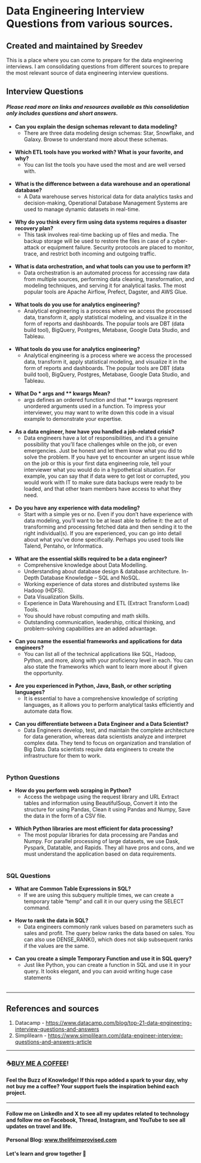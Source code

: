 # Data Engineering Interview Questions from various sources. 
## Created and maintained by Sreedev
This is a place where you can come to prepare for the data engineering interviews. I am consolidating questions from different sources to prepare the most relevant source of data engineering interview questions.  

## Interview Questions
#### *Please read more on links and resources available as this consolidation only includes questions and short answers.*
 * **Can you explain the design schemas relevant to data modeling?** 
      * There are three data modeling design schemas: Star, Snowflake, and Galaxy. Browse to understand more about these schemas.<br> <br> 
 * **Which ETL tools have you worked with? What is your favorite, and why?** 
      * You can list the tools you have used the most and are well versed with.<br> <br> 
 * **What is the difference between a data warehouse and an operational database?**
      * A Data warehouse serves historical data for data analytics tasks and decision-making, Operational Database Management Systems are used to manage dynamic datasets in real-time. <br> <br> 
 * **Why do you think every firm using data systems requires a disaster recovery plan?**
      * This task involves real-time backing up of files and media. The backup storage will be used to restore the files in case of a cyber-attack or equipment failure. Security protocols are placed to monitor, trace, and restrict both incoming and outgoing traffic.<br> <br>
 * **What is data orchestration, and what tools can you use to perform it?**
      * Data orchestration is an automated process for accessing raw data from multiple sources, performing data cleaning, transformation, and modeling techniques, and serving it for analytical tasks. The most popular tools are Apache Airflow, Prefect, Dagster, and AWS Glue. <br> <br>
* **What tools do you use for analytics engineering?**
     * Analytical engineering is a process where we access the processed data, transform it, apply statistical modeling, and visualize it in the form of reports and dashboards. The popular tools are DBT (data build tool), BigQuery, Postgres, Metabase, Google Data Studio, and Tableau. <br> <br>
* **What tools do you use for analytics engineering?**
     * Analytical engineering is a process where we access the processed data, transform it, apply statistical modeling, and visualize it in the form of reports and dashboards. The popular tools are DBT (data build tool), BigQuery, Postgres, Metabase, Google Data Studio, and Tableau. <br> <br>
* **What Do * args and ** kwargs Mean?**
     * args defines an ordered function and that ** kwargs represent unordered arguments used in a function. To impress your interviewer, you may want to write down this code in a visual example to demonstrate your expertise.  <br> <br>
* **As a data engineer, how have you handled a job-related crisis?**
     * Data engineers have a lot of responsibilities, and it’s a genuine possibility that you’ll face challenges while on the job, or even emergencies. Just be honest and let them know what you did to solve the problem. If you have yet to encounter an urgent issue while on the job or this is your first data engineering role, tell your interviewer what you would do in a hypothetical situation. For example, you can say that if data were to get lost or corrupted, you would work with IT to make sure data backups were ready to be loaded, and that other team members have access to what they need.<br> <br>
* **Do you have any experience with data modeling?**
     * Start with a simple yes or no. Even if you don’t have experience with data modeling, you’ll want to be at least able to define it: the act of transforming and processing fetched data and then sending it to the right individual(s). If you are experienced, you can go into detail about what you’ve done specifically. Perhaps you used tools like Talend, Pentaho, or Informatica. <br> <br>
* **What are the essential skills required to be a data engineer?**<br>
     - Comprehensive knowledge about Data Modelling.<br>
     - Understanding about database design & database architecture. In-Depth Database Knowledge – SQL and NoSQL.<br>
     - Working experience of data stores and distributed systems like Hadoop (HDFS).
     - Data Visualization Skills.<br>
     - Experience in Data Warehousing and ETL (Extract Transform Load) Tools.<br>
     - You should have robust computing and math skills.<br>
     - Outstanding communication, leadership, critical thinking, and problem-solving capabilities are an added advantage. <br> <br>
* **Can you name the essential frameworks and applications for data engineers?**<br>
     * You can list all of the technical applications like SQL, Hadoop, Python, and more, along with your proficiency level in each. You can also state the frameworks which want to learn more about if given the opportunity.<br> <br>
* **Are you experienced in Python, Java, Bash, or other scripting languages?**<br>
     * It is essential to have a comprehensive knowledge of scripting languages, as it allows you to perform analytical tasks efficiently and automate data flow.<br> <br>
* **Can you differentiate between a Data Engineer and a Data Scientist?**<br>
     * Data Engineers develop, test, and maintain the complete architecture for data generation, whereas data scientists analyze and interpret complex data. They tend to focus on organization and translation of Big Data. Data scientists require data engineers to create the infrastructure for them to work.<br> <br>
     
### Python Questions
 * **How do you perform web scraping in Python?**
      * Access the webpage using the request library and URL
        Extract tables and information using BeautifulSoup,
        Convert it into the structure for using Pandas,
        Clean it using Pandas and Numpy,
        Save the data in the form of a CSV file. <br> <br>
* **Which Python libraries are most efficient for data processing?**
     * The most popular libraries for data processing are Pandas and Numpy. For parallel processing of large datasets, we use Dask, Pyspark, Datatable, and Rapids. They all have pros and cons, and we must understand the application based on data requirements. <br> <br>
     
### SQL Questions
* **What are Common Table Expressions in SQL?**
     * If we are using this subquery multiple times, we can create a temporary table “temp” and call it in our query using the SELECT command. <br> <br>
* **How to rank the data in SQL?**
     * Data engineers commonly rank values based on parameters such as sales and profit. The query below ranks the data based on sales. You can also use DENSE_RANK(), which does not skip subsequent ranks if the values are the same. <br> <br>
* **Can you create a simple Temporary Function and use it in SQL query?**
     * Just like Python, you can create a function in SQL and use it in your query. It looks elegant, and you can avoid writing huge case statements <br> <br>
---------------------------------------------------------------------------------
## References and sources
1. Datacamp - https://www.datacamp.com/blog/top-21-data-engineering-interview-questions-and-answers
2. Simplilearn - https://www.simplilearn.com/data-engineer-interview-questions-and-answers-article
----------------------------------------------------------------------------------

### ☕[BUY ME A COFFEE](https://www.buymeacoffee.com/thelifeimprovised)!

#### Feel the Buzz of Knowledge! If this repo added a spark to your day, why not buy me a coffee? Your support fuels the inspiration behind each project.

-----------------------------------------------------------------------------------

#### Follow me on LinkedIn and X to see all my updates related to technology and follow me on Facebook, Thread, Instagram, and YouTube to see all updates on travel and life.
#### Personal Blog: www.thelifeimprovised.com
#### Let's learn and grow together 💚

